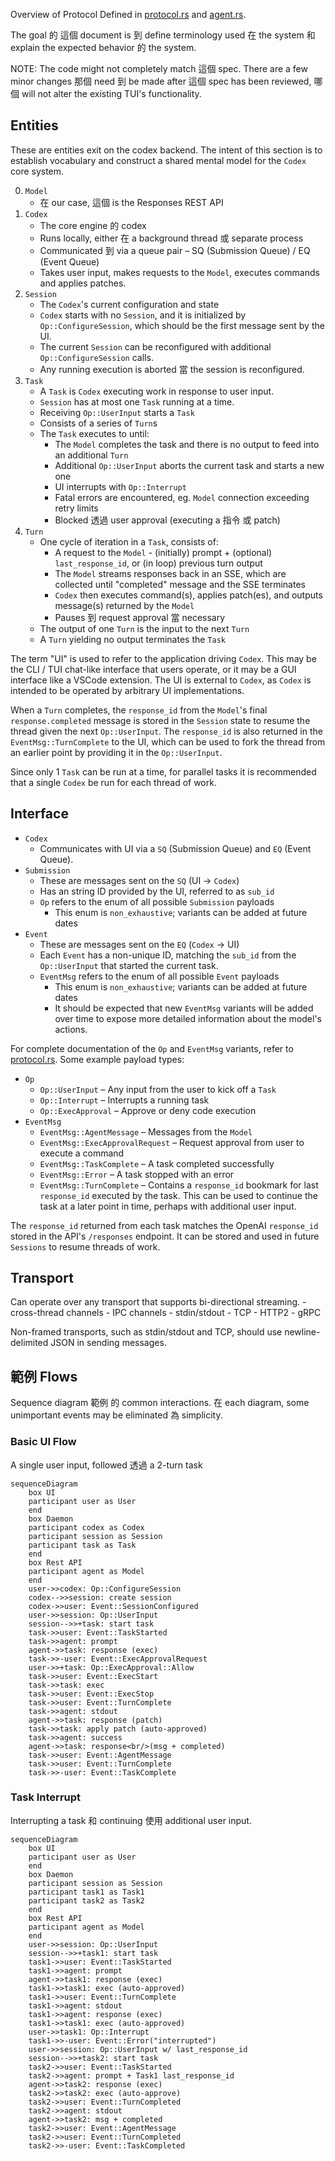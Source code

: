 Overview of Protocol Defined in [protocol.rs](../core/src/protocol.rs) and [agent.rs](../core/src/agent.rs).

The goal 的 這個 document is 到 define terminology used 在 the system 和 explain the expected behavior 的 the system.

NOTE: The code might not completely match 這個 spec. There are a few minor changes 那個 need 到 be made after 這個 spec has been reviewed, 哪個 will not alter the existing TUI's functionality.

## Entities

These are entities exit on the codex backend. The intent of this section is to establish vocabulary and construct a shared mental model for the `Codex` core system.

0. `Model`
   - 在 our case, 這個 is the Responses REST API
1. `Codex`
   - The core engine 的 codex
   - Runs locally, either 在 a background thread 或 separate process
   - Communicated 到 via a queue pair – SQ (Submission Queue) / EQ (Event Queue)
   - Takes user input, makes requests to the `Model`, executes commands and applies patches.
2. `Session`
   - The `Codex`'s current configuration and state
   - `Codex` starts with no `Session`, and it is initialized by `Op::ConfigureSession`, which should be the first message sent by the UI.
   - The current `Session` can be reconfigured with additional `Op::ConfigureSession` calls.
   - Any running execution is aborted 當 the session is reconfigured.
3. `Task`
   - A `Task` is `Codex` executing work in response to user input.
   - `Session` has at most one `Task` running at a time.
   - Receiving `Op::UserInput` starts a `Task`
   - Consists of a series of `Turn`s
   - The `Task` executes to until:
     - The `Model` completes the task and there is no output to feed into an additional `Turn`
     - Additional `Op::UserInput` aborts the current task and starts a new one
     - UI interrupts with `Op::Interrupt`
     - Fatal errors are encountered, eg. `Model` connection exceeding retry limits
     - Blocked 透過 user approval (executing a 指令 或 patch)
4. `Turn`
   - One cycle of iteration in a `Task`, consists of:
     - A request to the `Model` - (initially) prompt + (optional) `last_response_id`, or (in loop) previous turn output
     - The `Model` streams responses back in an SSE, which are collected until "completed" message and the SSE terminates
     - `Codex` then executes command(s), applies patch(es), and outputs message(s) returned by the `Model`
     - Pauses 到 request approval 當 necessary
   - The output of one `Turn` is the input to the next `Turn`
   - A `Turn` yielding no output terminates the `Task`

The term "UI" is used to refer to the application driving `Codex`. This may be the CLI / TUI chat-like interface that users operate, or it may be a GUI interface like a VSCode extension. The UI is external to `Codex`, as `Codex` is intended to be operated by arbitrary UI implementations.

When a `Turn` completes, the `response_id` from the `Model`'s final `response.completed` message is stored in the `Session` state to resume the thread given the next `Op::UserInput`. The `response_id` is also returned in the `EventMsg::TurnComplete` to the UI, which can be used to fork the thread from an earlier point by providing it in the `Op::UserInput`.

Since only 1 `Task` can be run at a time, for parallel tasks it is recommended that a single `Codex` be run for each thread of work.

## Interface

- `Codex`
  - Communicates with UI via a `SQ` (Submission Queue) and `EQ` (Event Queue).
- `Submission`
  - These are messages sent on the `SQ` (UI -> `Codex`)
  - Has an string ID provided by the UI, referred to as `sub_id`
  - `Op` refers to the enum of all possible `Submission` payloads
    - This enum is `non_exhaustive`; variants can be added at future dates
- `Event`
  - These are messages sent on the `EQ` (`Codex` -> UI)
  - Each `Event` has a non-unique ID, matching the `sub_id` from the `Op::UserInput` that started the current task.
  - `EventMsg` refers to the enum of all possible `Event` payloads
    - This enum is `non_exhaustive`; variants can be added at future dates
    - It should be expected that new `EventMsg` variants will be added over time to expose more detailed information about the model's actions.

For complete documentation of the `Op` and `EventMsg` variants, refer to [protocol.rs](../core/src/protocol.rs). Some example payload types:

- `Op`
  - `Op::UserInput` – Any input from the user to kick off a `Task`
  - `Op::Interrupt` – Interrupts a running task
  - `Op::ExecApproval` – Approve or deny code execution
- `EventMsg`
  - `EventMsg::AgentMessage` – Messages from the `Model`
  - `EventMsg::ExecApprovalRequest` – Request approval from user to execute a command
  - `EventMsg::TaskComplete` – A task completed successfully
  - `EventMsg::Error` – A task stopped with an error
  - `EventMsg::TurnComplete` – Contains a `response_id` bookmark for last `response_id` executed by the task. This can be used to continue the task at a later point in time, perhaps with additional user input.

The `response_id` returned from each task matches the OpenAI `response_id` stored in the API's `/responses` endpoint. It can be stored and used in future `Sessions` to resume threads of work.

## Transport

Can operate over any transport that supports bi-directional streaming. - cross-thread channels - IPC channels - stdin/stdout - TCP - HTTP2 - gRPC

Non-framed transports, such as stdin/stdout and TCP, should use newline-delimited JSON in sending messages.

## 範例 Flows

Sequence diagram 範例 的 common interactions. 在 each diagram, some unimportant events may be eliminated 為 simplicity.

### Basic UI Flow

A single user input, followed 透過 a 2-turn task

```mermaid
sequenceDiagram
    box UI
    participant user as User
    end
    box Daemon
    participant codex as Codex
    participant session as Session
    participant task as Task
    end
    box Rest API
    participant agent as Model
    end
    user->>codex: Op::ConfigureSession
    codex-->>session: create session
    codex->>user: Event::SessionConfigured
    user->>session: Op::UserInput
    session-->>+task: start task
    task->>user: Event::TaskStarted
    task->>agent: prompt
    agent->>task: response (exec)
    task->>-user: Event::ExecApprovalRequest
    user->>+task: Op::ExecApproval::Allow
    task->>user: Event::ExecStart
    task->>task: exec
    task->>user: Event::ExecStop
    task->>user: Event::TurnComplete
    task->>agent: stdout
    agent->>task: response (patch)
    task->>task: apply patch (auto-approved)
    task->>agent: success
    agent->>task: response<br/>(msg + completed)
    task->>user: Event::AgentMessage
    task->>user: Event::TurnComplete
    task->>-user: Event::TaskComplete
```

### Task Interrupt

Interrupting a task 和 continuing 使用 additional user input.

```mermaid
sequenceDiagram
    box UI
    participant user as User
    end
    box Daemon
    participant session as Session
    participant task1 as Task1
    participant task2 as Task2
    end
    box Rest API
    participant agent as Model
    end
    user->>session: Op::UserInput
    session-->>+task1: start task
    task1->>user: Event::TaskStarted
    task1->>agent: prompt
    agent->>task1: response (exec)
    task1->>task1: exec (auto-approved)
    task1->>user: Event::TurnComplete
    task1->>agent: stdout
    task1->>agent: response (exec)
    task1->>task1: exec (auto-approved)
    user->>task1: Op::Interrupt
    task1->>-user: Event::Error("interrupted")
    user->>session: Op::UserInput w/ last_response_id
    session-->>+task2: start task
    task2->>user: Event::TaskStarted
    task2->>agent: prompt + Task1 last_response_id
    agent->>task2: response (exec)
    task2->>task2: exec (auto-approve)
    task2->>user: Event::TurnCompleted
    task2->>agent: stdout
    agent->>task2: msg + completed
    task2->>user: Event::AgentMessage
    task2->>user: Event::TurnCompleted
    task2->>-user: Event::TaskCompleted
```
